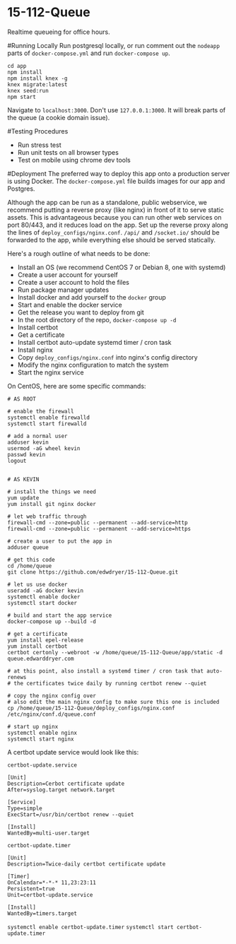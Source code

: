 # 15-112-Queue
Realtime queueing for office hours.

#Running Locally
Run postgresql locally, or run comment out the `nodeapp` parts of `docker-compose.yml` and run `docker-compose up`.
```
cd app
npm install 
npm install knex -g
knex migrate:latest
knex seed:run
npm start
```

Navigate to `localhost:3000`. Don't use `127.0.0.1:3000`. It will break parts of the queue (a cookie domain issue). 

#Testing Procedures
- Run stress test
- Run unit tests on all browser types
- Test on mobile using chrome dev tools

#Deployment
The preferred way to deploy this app onto a production server is using Docker. The `docker-compose.yml` file builds images for our app and Postgres.

Although the app can be run as a standalone, public webservice, we recommend putting a reverse proxy (like nginx) in front of it to serve static assets. This is advantageous because you can run other web services on port 80/443, and it reduces load on the app. Set up the reverse proxy along the lines of `deploy_configs/nginx.conf`. `/api/` and `/socket.io/` should be forwarded to the app, while everything else should be served statically.

Here's a rough outline of what needs to be done:

 - Install an OS (we recommend CentOS 7 or Debian 8, one with systemd)
 - Create a user account for yourself
 - Create a user account to hold the files
 - Run package manager updates
 - Install docker and add yourself to the `docker` group
 - Start and enable the docker service
 - Get the release you want to deploy from git
 - In the root directory of the repo, `docker-compose up -d`
 - Install certbot
 - Get a certificate
 - Install certbot auto-update systemd timer / cron task
 - Install nginx
 - Copy `deploy_configs/nginx.conf` into nginx's config directory
 - Modify the nginx configuration to match the system
 - Start the nginx service

On CentOS, here are some specific commands:

```
# AS ROOT

# enable the firewall
systemctl enable firewalld
systemctl start firewalld

# add a normal user
adduser kevin
usermod -aG wheel kevin
passwd kevin
logout


# AS KEVIN

# install the things we need
yum update
yum install git nginx docker

# let web traffic through
firewall-cmd --zone=public --permanent --add-service=http
firewall-cmd --zone=public --permanent --add-service=https

# create a user to put the app in
adduser queue

# get this code
cd /home/queue
git clone https://github.com/edwdryer/15-112-Queue.git

# let us use docker
useradd -aG docker kevin
systemctl enable docker
systemctl start docker

# build and start the app service
docker-compose up --build -d

# get a certificate
yum install epel-release
yum install certbot
certbot certonly --webroot -w /home/queue/15-112-Queue/app/static -d queue.edwarddryer.com

# at this point, also install a systemd timer / cron task that auto-renews
# the certificates twice daily by running certbot renew --quiet

# copy the nginx config over
# also edit the main nginx config to make sure this one is included
cp /home/queue/15-112-Queue/deploy_configs/nginx.conf /etc/nginx/conf.d/queue.conf

# start up nginx
systemctl enable nginx
systemctl start nginx
```

A certbot update service would look like this:

`certbot-update.service`

    [Unit]
    Description=Cerbot certificate update
    After=syslog.target network.target

    [Service]
    Type=simple
    ExecStart=/usr/bin/certbot renew --quiet

    [Install]
    WantedBy=multi-user.target

`certbot-update.timer`

    [Unit]
    Description=Twice-daily certbot certificate update

    [Timer]
    OnCalendar=*-*-* 11,23:23:11
    Persistent=true
    Unit=certbot-update.service

    [Install]
    WantedBy=timers.target

`systemctl enable certbot-update.timer`
`systemctl start certbot-update.timer`
